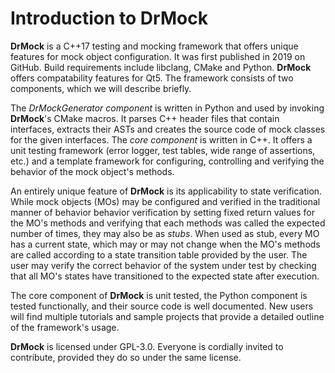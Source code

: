 <!--
Copyright 2019 Ole Kliemann, Malte Kliemann

This file is part of DrMock.

DrMock is free software: you can redistribute it and/or modify it
under the terms of the GNU General Public License as published by
the Free Software Foundation, either version 3 of the License, or
(at your option) any later version.

DrMock is distributed in the hope that it will be useful, but
WITHOUT ANY WARRANTY; without even the implied warranty of
MERCHANTABILITY or FITNESS FOR A PARTICULAR PURPOSE.  See the GNU
General Public License for more details.

You should have received a copy of the GNU General Public License
along with DrMock.  If not, see <https://www.gnu.org/licenses/>.
-->


# Introduction to DrMock

**DrMock** is a C++17 testing and mocking framework
that offers unique features for mock object configuration.
It was first published in 2019 on GitHub.
Build requirements include libclang, CMake and Python.
**DrMock** offers compatability features for Qt5.
The framework consists of two components, which we will describe
briefly.

The _DrMockGenerator component_ is written in Python and used by
invoking **DrMock**'s CMake macros.
It parses C++ header files that contain interfaces, extracts their ASTs
and creates the source code of mock classes for the given interfaces.
The _core component_ is written in C++.
It offers a unit testing framework (error logger, test tables, wide
range of assertions, etc.) and a template framework for
configuring, controlling and verifying the behavior of the mock object's
methods.

An entirely unique feature of **DrMock** is its applicability to state
verification.
While mock objects (MOs) may be configured and verified in the
traditional manner of behavior behavior verification by setting fixed
return values for the MO's methods and verifying that each methods was
called the expected number of times, they may also be as _stubs_.
When used as stub, every MO has a current state, which may or may not
change when the MO's methods are called according to a state transition
table provided by the user.
The user may verify the correct behavior of the system under test by
checking that all MO's states have transitioned to the expected state
after execution.

The core component of **DrMock** is unit tested, the Python component is
tested functionally, and their source code is well documented.
New users will find multiple tutorials and sample projects that provide
a detailed outline of the framework's usage.

**DrMock** is licensed under GPL-3.0. Everyone is cordially invited to
contribute, provided they do so under the same license.

